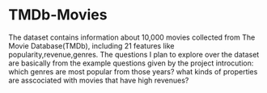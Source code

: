 # TMDb-Movies
The dataset contains information about 10,000 movies collected from The Movie Database(TMDb), including 21 features like popularity,revenue,genres. 
The questions I plan to explore over the dataset are basically from the example questions given by the project introcution: which genres are most popular from those years? what kinds of properties are asscociated with movies that have high revenues? 
